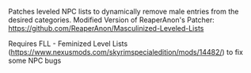 Patches leveled NPC lists to dynamically remove male entries from the desired categories. Modified Version of ReaperAnon's Patcher: https://github.com/ReaperAnon/Masculinized-Leveled-Lists

Requires FLL - Feminized Level Lists (https://www.nexusmods.com/skyrimspecialedition/mods/14482/) to fix some NPC bugs
